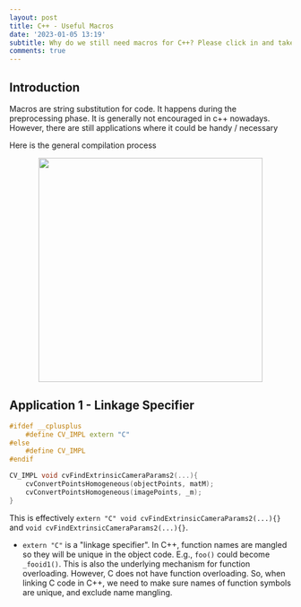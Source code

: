 ```yaml
---
layout: post
title: C++ - Useful Macros
date: '2023-01-05 13:19'
subtitle: Why do we still need macros for C++? Please click in and take a look!
comments: true
---
```


## Introduction

Macros are string substitution for code. It happens during the preprocessing phase. It is generally not encouraged in c++ nowadays. However, there are still applications where it could be handy / necessary

Here is the general compilation process


<div style="text-align: center;">

<p align="center">
    <figure>
        <img src="https://github.com/user-attachments/assets/dcdabf60-46de-4054-a987-98aa4a28d569" height="400" alt=""/>
    </figure>
</p>

</div>

## Application 1 - Linkage Specifier

```cpp
#ifdef __cplusplus
    #define CV_IMPL extern "C"
#else
    #define CV_IMPL
#endif

CV_IMPL void cvFindExtrinsicCameraParams2(...){
    cvConvertPointsHomogeneous(objectPoints, matM);
    cvConvertPointsHomogeneous(imagePoints, _m);
}
```

This is effectively `extern "C" void cvFindExtrinsicCameraParams2(...){}` and `void cvFindExtrinsicCameraParams2(...){}`.

- `extern "C"` is a "linkage specifier". In C++, function names are mangled so they will be unique in the object code. E.g., `foo()` could become `_fooid1()`. This is also the underlying mechanism for function overloading. However, C does not have function overloading. So, when linking C code in C++, we need to make sure names of function symbols are unique, and exclude name mangling.

